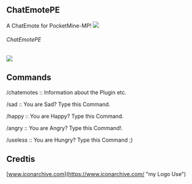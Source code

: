 ## ChatEmotePE
A ChatEmote for PocketMine-MP!
[![](https://poggit.pmmp.io/shield.state/ChatEmotePE)](https://poggit.pmmp.io/p/ChatEmotePE)



######  ChatEmotePE


[![](https://img.shields.io/badge/ChatEmotesPE-The%20Future%20of%20Chat%20Emotes-blue)](https://poggit.pmmp.io/p/ChatEmotePE)

## Commands
/chatemotes :: Information about the Plugin etc.


/sad :: You are Sad? Type this Command.


/happy :: You are Happy? Type this Command.


/angry :: You are Angry? Type this Command!.


/useless :: You are Hungry? Type this Command ;)


## Credtis
[www.iconarchive.com](https://www.iconarchive.com/ "my Logo Use")

